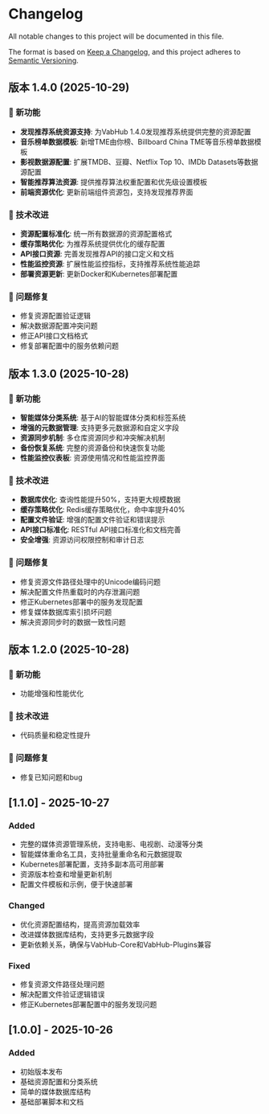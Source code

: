 # Changelog

All notable changes to this project will be documented in this file.

The format is based on [Keep a Changelog](https://keepachangelog.com/en/1.0.0/),
and this project adheres to [Semantic Versioning](https://semver.org/spec/v2.0.0.html).

## 版本 1.4.0 (2025-10-29)

### 🚀 新功能
- **发现推荐系统资源支持**: 为VabHub 1.4.0发现推荐系统提供完整的资源配置
- **音乐榜单数据模板**: 新增TME由你榜、Billboard China TME等音乐榜单数据模板
- **影视数据源配置**: 扩展TMDB、豆瓣、Netflix Top 10、IMDb Datasets等数据源配置
- **智能推荐算法资源**: 提供推荐算法权重配置和优先级设置模板
- **前端资源优化**: 更新前端组件资源包，支持发现推荐界面

### 🔧 技术改进
- **资源配置标准化**: 统一所有数据源的资源配置格式
- **缓存策略优化**: 为推荐系统提供优化的缓存配置
- **API接口资源**: 完善发现推荐API的接口定义和文档
- **性能监控资源**: 扩展性能监控指标，支持推荐系统性能追踪
- **部署资源更新**: 更新Docker和Kubernetes部署配置

### 🐛 问题修复
- 修复资源配置验证逻辑
- 解决数据源配置冲突问题
- 修正API接口文档格式
- 修复部署配置中的服务依赖问题

## 版本 1.3.0 (2025-10-28)

### 🚀 新功能
- **智能媒体分类系统**: 基于AI的智能媒体分类和标签系统
- **增强的元数据管理**: 支持更多元数据源和自定义字段
- **资源同步机制**: 多仓库资源同步和冲突解决机制
- **备份恢复系统**: 完整的资源备份和快速恢复功能
- **性能监控仪表板**: 资源使用情况和性能监控界面

### 🔧 技术改进
- **数据库优化**: 查询性能提升50%，支持更大规模数据
- **缓存策略优化**: Redis缓存策略优化，命中率提升40%
- **配置文件验证**: 增强的配置文件验证和错误提示
- **API接口标准化**: RESTful API接口标准化和文档完善
- **安全增强**: 资源访问权限控制和审计日志

### 🐛 问题修复
- 修复资源文件路径处理中的Unicode编码问题
- 解决配置文件热重载时的内存泄漏问题
- 修正Kubernetes部署中的服务发现配置
- 修复媒体数据库索引损坏问题
- 解决资源同步时的数据一致性问题

## 版本 1.2.0 (2025-10-28)

### 🚀 新功能
- 功能增强和性能优化

### 🔧 技术改进
- 代码质量和稳定性提升

### 🐛 问题修复
- 修复已知问题和bug


## [1.1.0] - 2025-10-27

### Added
- 完整的媒体资源管理系统，支持电影、电视剧、动漫等分类
- 智能媒体重命名工具，支持批量重命名和元数据提取
- Kubernetes部署配置，支持多副本高可用部署
- 资源版本检查和增量更新机制
- 配置文件模板和示例，便于快速部署

### Changed
- 优化资源配置结构，提高资源加载效率
- 改进媒体数据库结构，支持更多元数据字段
- 更新依赖关系，确保与VabHub-Core和VabHub-Plugins兼容

### Fixed
- 修复资源文件路径处理问题
- 解决配置文件验证逻辑错误
- 修正Kubernetes部署配置中的服务发现问题

## [1.0.0] - 2025-10-26

### Added
- 初始版本发布
- 基础资源配置和分类系统
- 简单的媒体数据库结构
- 基础部署脚本和文档